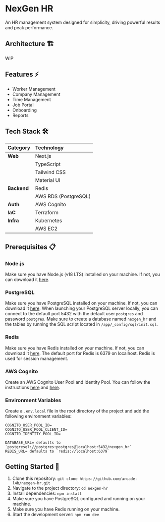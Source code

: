# NexGen HR

An HR management system designed for simplicity, driving powerful results and peak performance.

## Architecture 🏗️

WIP

## Features ⚡

- Worker Management
- Company Management
- Time Management
- Job Portal
- Onboarding
- Reports

## Tech Stack 🛠️

| **Category** | **Technology**       |
| :----------- | :------------------- |
| **Web**      | Next.js              |
|              | TypeScript           |
|              | Tailwind CSS         |
|              | Material UI          |
| **Backend**  | Redis                |
|              | AWS RDS (PostgreSQL) |
| **Auth**     | AWS Cognito          |
| **IaC**      | Terraform            |
| **Infra**    | Kubernetes           |
|              | AWS EC2              |

## Prerequisites 📋

### Node.js

Make sure you have Node.js (v18 LTS) installed on your machine. If not, you can download it [here](https://nodejs.org/).

### PostgreSQL

Make sure you have PostgreSQL installed on your machine. If not, you can download it [here](https://www.postgresql.org/download/). When launching your PostgreSQL server locally, you can connect to the default port 5432 with the default user `postgres` and password `postgres`. Make sure to create a database named `nexgen_hr` and the tables by running the SQL script located in `/app/_config/sql/init.sql`.

### Redis

Make sure you have Redis installed on your machine. If not, you can download it [here](https://redis.io/download). The default port for Redis is 6379 on localhost. Redis is used for session management.

### AWS Cognito

Create an AWS Cognito User Pool and Identity Pool. You can follow the instructions [here](https://docs.aws.amazon.com/cognito/latest/developerguide/cognito-user-pools.html) and [here](https://docs.aws.amazon.com/cognito/latest/developerguide/cognito-identity.html).

### Environment Variables

Create a `.env.local` file in the root directory of the project and add the following environment variables:

```env
COGNITO_USER_POOL_ID=
COGNITO_USER_POOL_CLIENT_ID=
COGNITO_IDENTITY_POOL_ID=

DATABASE_URL= defaults to `postgresql://postgres:postgres@localhost:5432/nexgen_hr`
REDIS_URL= defaults to `redis://localhost:6379`
```

## Getting Started 🚀

1. Clone this repository: `git clone https://github.com/arcade-l4b/nexgen-hr.git`
2. Navigate to the project directory: `cd nexgen-hr`
3. Install dependencies: `npm install`
4. Make sure you have PostgreSQL configured and running on your machine.
5. Make sure you have Redis running on your machine.
6. Start the development server: `npm run dev`
